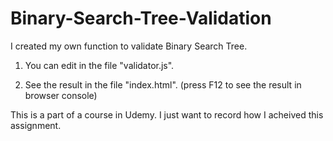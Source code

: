 # Binary-Search-Tree-Validation
I created my own function to validate Binary Search Tree.

1. You can edit in the file "validator.js".

2. See the result in the file "index.html". (press F12 to see the result in browser console)

This is a part of a course in Udemy. I just want to record how I acheived this assignment.
